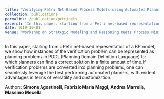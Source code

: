 ```yaml
---
title: "Verifying Petri Net-Based Process Models using Automated Planning"
collection: publications
permalink: /publication/petrinets
excerpt: 'In this paper, starting from a Petri net-based representation of a BP model, we show how instances of the verification problem can be represented as planning problems in PDDL (Planning Domain Definition Language) for which planners can find a correct solution in a finite amount of time. If verification problems are converted into planning problems, one can seamlessly leverage the best performing automated planners, with evident advantages in terms of versatility and customization.'
date: 2019-10-01
venue: 'Workshop on Strategic Modeling and Reasoning meets Process Mining (SMRPM’19), held in conjuction with the 23rd IEEE Int. Conference on Enterprise Computing (EDOC’19). Paris, France, 28-31 October'
---
```


In this paper, starting from a Petri net-based representation of a BP model, we show how instances of the verification problem can be represented as planning problems in PDDL (Planning Domain Definition Language) for which planners can find a correct solution in a finite amount of time. If verification problems are converted into planning problems, one can seamlessly leverage the best performing automated planners, with evident advantages in terms of versatility and customization.

Authors: **Simone Agostinelli, Fabrizio Maria Maggi, Andrea Marrella, Massimo Mecella**.
